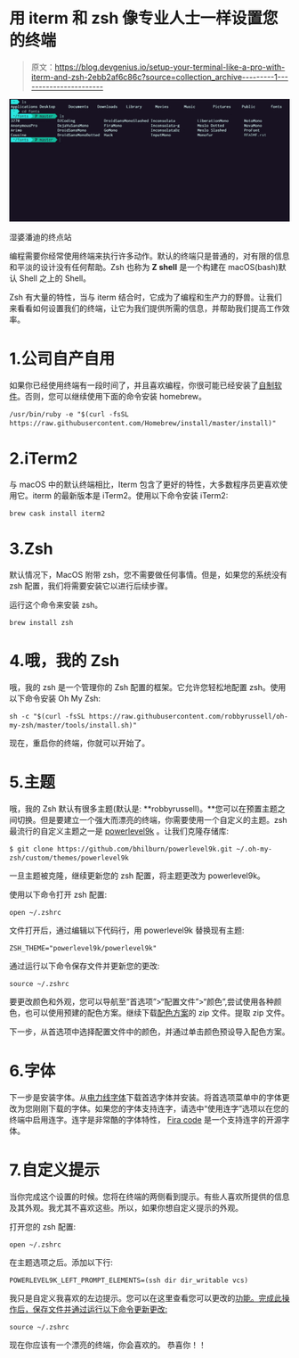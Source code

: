 # 用 iterm 和 zsh 像专业人士一样设置您的终端

> 原文：<https://blog.devgenius.io/setup-your-terminal-like-a-pro-with-iterm-and-zsh-2ebb2af6c86c?source=collection_archive---------1----------------------->

![](img/ad8502f2deaee96235a56432308b595b.png)

湿婆潘迪的终点站

编程需要你经常使用终端来执行许多动作。默认的终端只是普通的，对有限的信息和平淡的设计没有任何帮助。Zsh 也称为 **Z shell** 是一个构建在 macOS(bash)默认 Shell 之上的 Shell。

Zsh 有大量的特性，当与 iterm 结合时，它成为了编程和生产力的野兽。让我们来看看如何设置我们的终端，让它为我们提供所需的信息，并帮助我们提高工作效率。

# 1.公司自产自用

如果你已经使用终端有一段时间了，并且喜欢编程，你很可能已经安装了[自制软件](https://brew.sh/)。否则，您可以继续使用下面的命令安装 homebrew。

```
/usr/bin/ruby -e "$(curl -fsSL https://raw.githubusercontent.com/Homebrew/install/master/install)"
```

# 2.iTerm2

与 macOS 中的默认终端相比，Iterm 包含了更好的特性，大多数程序员更喜欢使用它。iterm 的最新版本是 iTerm2。使用以下命令安装 iTerm2:

```
brew cask install iterm2
```

# 3.Zsh

默认情况下，MacOS 附带 zsh，您不需要做任何事情。但是，如果您的系统没有 zsh 配置，我们将需要安装它以进行后续步骤。

运行这个命令来安装 zsh。

```
brew install zsh
```

# 4.哦，我的 Zsh

哦，我的 zsh 是一个管理你的 Zsh 配置的框架。它允许您轻松地配置 zsh。使用以下命令安装 Oh My Zsh:

```
sh -c "$(curl -fsSL https://raw.githubusercontent.com/robbyrussell/oh-my-zsh/master/tools/install.sh)"
```

现在，重启你的终端，你就可以开始了。

# 5.主题

哦，我的 Zsh 默认有很多主题(默认是: **robbyrussell)。**您可以在预置主题之间切换。但是要建立一个强大而漂亮的终端，你需要使用一个自定义的主题。zsh 最流行的自定义主题之一是 [powerlevel9k](https://github.com/bhilburn/powerlevel9k/wiki/Install-Instructions#option-2-install-for-oh-my-zsh) 。让我们克隆存储库:

```
$ git clone https://github.com/bhilburn/powerlevel9k.git ~/.oh-my-zsh/custom/themes/powerlevel9k
```

一旦主题被克隆，继续更新您的 zsh 配置，将主题更改为 powerlevel9k。

使用以下命令打开 zsh 配置:

```
open ~/.zshrc
```

文件打开后，通过编辑以下代码行，用 powerlevel9k 替换现有主题:

```
ZSH_THEME="powerlevel9k/powerlevel9k"
```

通过运行以下命令保存文件并更新您的更改:

```
source ~/.zshrc
```

要更改颜色和外观，您可以导航至“首选项”>“配置文件”>“颜色”,尝试使用各种颜色，也可以使用预建的配色方案。继续下载[配色方案](https://github.com/mbadolato/iTerm2-Color-Schemes)的 zip 文件。提取 zip 文件。

下一步，从首选项中选择配置文件中的颜色，并通过单击颜色预设导入配色方案。

# 6.字体

下一步是安装字体。从[电力线字体](https://github.com/powerline/fonts)下载首选字体并安装。将首选项菜单中的字体更改为您刚刚下载的字体。如果您的字体支持连字，请选中“使用连字”选项以在您的终端中启用连字。连字是非常酷的字体特性， [Fira code](https://github.com/tonsky/FiraCode) 是一个支持连字的开源字体。

# 7.自定义提示

当你完成这个设置的时候。您将在终端的两侧看到提示。有些人喜欢所提供的信息及其外观。我尤其不喜欢这些。所以，如果你想自定义提示的外观。

打开您的 zsh 配置:

```
open ~/.zshrc
```

在主题选项之后。添加以下行:

```
POWERLEVEL9K_LEFT_PROMPT_ELEMENTS=(ssh dir dir_writable vcs)
```

我只是自定义我喜欢的左边提示。您可以在这里查看您可以更改的[功能。完成此操作后，保存文件并通过运行以下命令更新更改:](https://github.com/Powerlevel9k/powerlevel9k#customizing-prompt-segments)

```
source ~/.zshrc
```

现在你应该有一个漂亮的终端，你会喜欢的。
恭喜你！！